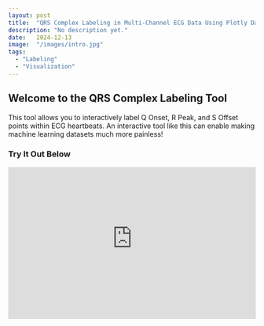 ```yaml
---
layout: post
title:  "QRS Complex Labeling in Multi-Channel ECG Data Using Plotly Dash"
description: "No description yet."
date:   2024-12-13 
image:  "/images/intro.jpg"
tags:
  - "Labeling"
  - "Visualization"
---
```


## Welcome to the QRS Complex Labeling Tool

This tool allows you to interactively label Q Onset, R Peak, and S Offset points within ECG heartbeats. An interactive tool like this can enable making machine learning datasets much more painless!

### Try It Out Below

<style>
    .responsive-iframe {
        position: relative;
        padding-bottom: 56.25%; /* 16:9 aspect ratio */
        padding-top: 25px;
        height: 0;
    }

    .responsive-iframe iframe {
        position: absolute;
        top: 0;
        left: 0;
        width: 100%;
        height: 100%;
    }
</style>

<div class="responsive-iframe">
    <iframe src="https://dash-app-beats-2a7dfbd0b586.herokuapp.com/" frameborder="0" allowfullscreen></iframe>
</div>